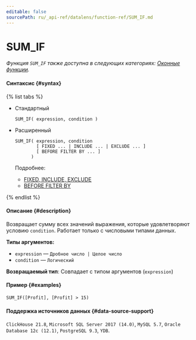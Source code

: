 ```yaml
---
editable: false
sourcePath: ru/_api-ref/datalens/function-ref/SUM_IF.md
---
```


# SUM_IF

_Функция `SUM_IF` также доступна в следующих категориях: [Оконные функции](SUM_IF_WINDOW.md)._

#### Синтаксис {#syntax}

{% list tabs %}

- Стандартный

  ```
  SUM_IF( expression, condition )
  ```

- Расширенный

  ```
  SUM_IF( expression, condition
          [ FIXED ... | INCLUDE ... | EXCLUDE ... ]
          [ BEFORE FILTER BY ... ]
        )
  ```

  Подробнее:
  - [FIXED, INCLUDE, EXCLUDE](aggregation-functions.md#syntax-lod)
  - [BEFORE FILTER BY](aggregation-functions.md#syntax-before-filter-by)

{% endlist %}

#### Описание {#description}
Возвращает сумму всех значений выражения, которые удовлетворяют условию `condition`. Работает только с числовыми типами данных.

**Типы аргументов:**
- `expression` — `Дробное число | Целое число`
- `condition` — `Логический`


**Возвращаемый тип**: Совпадает с типом аргументов (`expression`)

#### Пример {#examples}

```
SUM_IF([Profit], [Profit] > 15)
```


#### Поддержка источников данных {#data-source-support}

`ClickHouse 21.8`, `Microsoft SQL Server 2017 (14.0)`, `MySQL 5.7`, `Oracle Database 12c (12.1)`, `PostgreSQL 9.3`, `YDB`.
